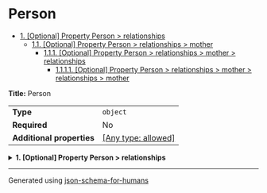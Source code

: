 # Person

- [1. [Optional] Property Person > relationships](#relationships)
  - [1.1. [Optional] Property Person > relationships > mother](#relationships_mother)
    - [1.1.1. [Optional] Property Person > relationships > mother > relationships](#relationships_mother_relationships)
      - [1.1.1.1. [Optional] Property Person > relationships > mother > relationships > mother](#relationships_mother_relationships_mother)

**Title:** Person

|                           |                                                                           |
| ------------------------- | ------------------------------------------------------------------------- |
| **Type**                  | `object`                                                                  |
| **Required**              | No                                                                        |
| **Additional properties** | [[Any type: allowed]](# "Additional Properties of any type are allowed.") |

<details>
<summary>
<strong> <a name="relationships"></a>1. [Optional] Property Person > relationships</strong>  

</summary>
<blockquote>

|                           |                                                                           |
| ------------------------- | ------------------------------------------------------------------------- |
| **Type**                  | `object`                                                                  |
| **Required**              | No                                                                        |
| **Additional properties** | [[Any type: allowed]](# "Additional Properties of any type are allowed.") |
| **Defined in**            | #/definitions/person/properties/relationships                             |

**Description:** Relationships between this person and others

<details>
<summary>
<strong> <a name="relationships_mother"></a>1.1. [Optional] Property Person > relationships > mother</strong>  

</summary>
<blockquote>

|                           |                                                                           |
| ------------------------- | ------------------------------------------------------------------------- |
| **Type**                  | `object`                                                                  |
| **Required**              | No                                                                        |
| **Additional properties** | [[Any type: allowed]](# "Additional Properties of any type are allowed.") |
| **Defined in**            | #/definitions/person                                                      |

**Description:** A human being

<details>
<summary>
<strong> <a name="relationships_mother_relationships"></a>1.1.1. [Optional] Property Person > relationships > mother > relationships</strong>  

</summary>
<blockquote>

|                           |                                                                           |
| ------------------------- | ------------------------------------------------------------------------- |
| **Type**                  | `object`                                                                  |
| **Required**              | No                                                                        |
| **Additional properties** | [[Any type: allowed]](# "Additional Properties of any type are allowed.") |

**Description:** Relationships between this person and others

<details>
<summary>
<strong> <a name="relationships_mother_relationships_mother"></a>1.1.1.1. [Optional] Property Person > relationships > mother > relationships > mother</strong>  

</summary>
<blockquote>

|                           |                                                                           |
| ------------------------- | ------------------------------------------------------------------------- |
| **Type**                  | `object`                                                                  |
| **Required**              | No                                                                        |
| **Additional properties** | [[Any type: allowed]](# "Additional Properties of any type are allowed.") |
| **Same definition as**    | [mother](#relationships_mother)                                           |

**Description:** A human being

</blockquote>
</details>

</blockquote>
</details>

</blockquote>
</details>

</blockquote>
</details>

----------------------------------------------------------------------------------------------------------------------------
Generated using [json-schema-for-humans](https://github.com/coveooss/json-schema-for-humans)